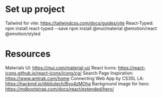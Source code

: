 # Set up project

Tailwind for vite: https://tailwindcss.com/docs/guides/vite
React-Typed: npm install react-typed --save
npm install @mui/material @emotion/react @emotion/styled

# Resources

Materials UI: https://mui.com/material-ui/
React Icons: https://react-icons.github.io/react-icons/icons/cg/
Search Page Inspiration: https://www.amtrak.com/home
Connecting Web App by CS35L LA: https://hackmd.io/@bliutech/Byo4zMOha
Background image for hero: https://mdbootstrap.com/docs/react/extended/hero/
